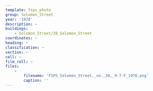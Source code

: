 ```yaml
---
template: fsps_photo
group: Solomon_Street
year: '1978'
description: ~
buildings:
    - Solomon_Street/38_Solomon_Street
coordinates: ~
heading: ~
classification: ~
section: ~
cell: ~
film_roll: ~
files:
    -
        filename: 'FSPS_Solomon_Street,_no._38,_9-7-F_1978.png'
        caption: ''
---
```

